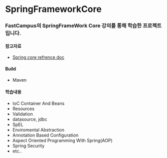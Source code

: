 # SpringFrameworkCore 

### FastCampus의 SpringFrameWork Core 강의를 통해 학습한 프로젝트입니다.

#### 참고자료
  * [Spring core refrence doc](https://docs.spring.io/spring/docs/current/spring-framework-reference/core.html#spring-core)

#### Build
 * Maven
  
#### 학습내용
  * IoC Container And Beans
  * Resources
  * Validation
  * datasource, jdbc
  * SpEL
  * Enviromental Abstraction
  * Annotation Based Configuration
  * Aspect Oriented Programming With Spring(AOP)
  * Spring Security
  * etc..

